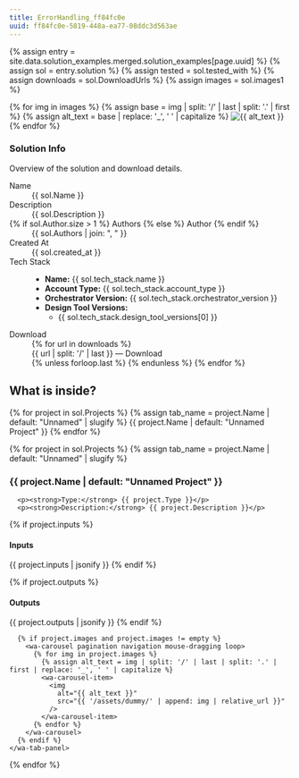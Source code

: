 ```yaml
---
title: ErrorHandling_ff84fc0e
uuid: ff84fc0e-5819-448a-ea77-08ddc3d563ae
---
```


{% assign entry = site.data.solution_examples.merged.solution_examples[page.uuid] %}
{% assign sol = entry.solution %}
{% assign tested = sol.tested_with %}
{% assign downloads = sol.DownloadUrls %}
{% assign images = sol.images1 %}


<wa-carousel pagination navigation mouse-dragging loop>
  {% for img in images %}
    {% assign base = img | split: '/' | last | split: '.' | first %}
    {% assign alt_text = base | replace: '_', ' ' | capitalize %}
    <wa-carousel-item>
      <img
        alt="{{ alt_text }}"
        src="{{ '/assets/dummy/' | append: img | relative_url }}"
      />
    </wa-carousel-item>
  {% endfor %}
</wa-carousel>

<wa-divider></wa-divider>

<div class="wa-stack">
  <h3 class="wa-heading-m">Solution Info</h3>
  <p class="wa-caption-m">Overview of the solution and download details.</p>
  <wa-divider></wa-divider>
  <dl class="wa-stack wa-gap-2xl">
    <div class="wa-flank" style="--flank-size: 20ch;">
      <dt>Name</dt>
      <dd>{{ sol.Name }}</dd>
    </div>
    <div class="wa-flank wa-align-items-start" style="--flank-size: 20ch;">
      <dt>Description</dt>
      <dd>{{ sol.Description }}</dd>
    </div>
    <div class="wa-flank" style="--flank-size: 20ch;">
      <dt>    {% if sol.Author.size > 1 %}
      Authors
    {% else %}
      Author
    {% endif %}</dt>
      <dd>{{ sol.Authors | join: ", " }}</dd>
    </div>
    <div class="wa-flank" style="--flank-size: 20ch;">
      <dt>Created At</dt>
      <dd>{{ sol.created_at }}</dd>
    </div>
<div class="wa-flank" style="--flank-size: 20ch;">
  <dt>Tech Stack</dt>
  <dd>
    <ul>
      <li><strong>Name:</strong> {{ sol.tech_stack.name }}</li>
      <li><strong>Account Type:</strong> {{ sol.tech_stack.account_type }}</li>
      <li><strong>Orchestrator Version:</strong> {{ sol.tech_stack.orchestrator_version }}</li>
<!--      <li><strong>Studio Version:</strong> {{ sol.tech_stack.studio_version }}</li> -->
<li><strong>Design Tool Versions:</strong>
  <ul>
    <li>{{ sol.tech_stack.design_tool_versions[0] }}</li>
<!--    <li>{{ sol.tech_stack.design_tool_versions[1] }}</li>-->
  </ul>
</li>
    </ul>
  </dd>
</div>

<div class="wa-flank wa-align-items-start" style="--flank-size: 20ch;">
  <dt>Download</dt>
  <dd>
    <wa-card>
      <div class="wa-stack">
        {% for url in downloads %}
          <div class="wa-flank">
            <wa-icon name="paperclip"></wa-icon>
            <div class="wa-split">
              <span class="wa-caption-m wa-cluster">
                <span>{{ url | split: '/' | last }}</span>
                <span>—</span>
              </span>
              <wa-button
                appearance="plain"
                variant="brand"
                size="small"
                href="{{ url | absolute_url }}"
              >
                Download
              </wa-button>
            </div>
          </div>
          {% unless forloop.last %}
            <wa-divider></wa-divider>
          {% endunless %}
        {% endfor %}
      </div>
    </wa-card>
  </dd>
</div>
  </dl>
</div>



<wa-divider></wa-divider>

<h2>What is inside?</h2>

<wa-tab-group>
  {% for project in sol.Projects %}
    {% assign tab_name = project.Name | default: "Unnamed" | slugify %}
    <wa-tab panel="{{ tab_name }}">{{ project.Name | default: "Unnamed Project" }}</wa-tab>
  {% endfor %}

  {% for project in sol.Projects %}
    {% assign tab_name = project.Name | default: "Unnamed" | slugify %}
    <wa-tab-panel name="{{ tab_name }}">
      <h3>{{ project.Name | default: "Unnamed Project" }}</h3>

      <p><strong>Type:</strong> {{ project.Type }}</p>
      <p><strong>Description:</strong> {{ project.Description }}</p>
{% if project.inputs %}
  <h4>Inputs</h4>
  <wa-codeblock lang="json">{{ project.inputs | jsonify }}</wa-codeblock>
{% endif %}

{% if project.outputs %}
  <h4>Outputs</h4>
  <wa-codeblock lang="json">{{ project.outputs | jsonify }}</wa-codeblock>
{% endif %}

<!--      <p><strong>ID:</strong> {{ project.Id }}</p>
      <p><strong>Path:</strong> {{ project.ProjectRelativePath }}</p>
      <p><strong>Studio Version:</strong> {{ project.studioVersion }}</p>
      <p><strong>Project Version:</strong> {{ project.projectVersion }}</p>
      <p><strong>Framework:</strong> {{ project.targetFrameworkValue }}</p>-->

      {% if project.images and project.images != empty %}
        <wa-carousel pagination navigation mouse-dragging loop>
          {% for img in project.images %}
            {% assign alt_text = img | split: '/' | last | split: '.' | first | replace: '_', ' ' | capitalize %}
            <wa-carousel-item>
              <img
                alt="{{ alt_text }}"
                src="{{ '/assets/dummy/' | append: img | relative_url }}"
              />
            </wa-carousel-item>
          {% endfor %}
        </wa-carousel>
      {% endif %}
    </wa-tab-panel>
  {% endfor %}
</wa-tab-group>


